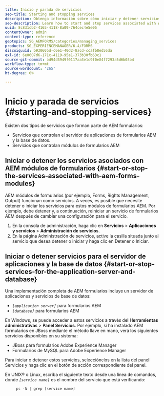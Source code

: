 ```yaml
---
title: Inicio y parada de servicios
seo-title: Starting and stopping services
description: Obtenga información sobre cómo iniciar y detener servicios asociados con módulos AEM Forms y el servidor de aplicaciones y la base de datos.
seo-description: Learn how to start and stop services associated with AEM Forms modules and the application server and database.
uuid: 8c831cb2-4165-4118-8a09-764cec4e5e05
contentOwner: admin
content-type: reference
geptopics: SG_AEMFORMS/categories/managing_services
products: SG_EXPERIENCEMANAGER/6.4/FORMS
discoiquuid: b93060bd-c6e1-40d2-8acd-ccafb8ed56da
exl-id: 6e0607d6-171c-4119-95a1-373b30fb63c1
source-git-commit: bd94d3949f0117aa3e1c9f0e84f7293a5d6b03b4
workflow-type: tm+mt
source-wordcount: '265'
ht-degree: 0%

---
```


# Inicio y parada de servicios {#starting-and-stopping-services}

Existen dos tipos de servicios que forman parte de AEM formularios:

* Servicios que controlan el servidor de aplicaciones de formularios AEM y la base de datos.
* Servicios que controlan módulos de formularios AEM

## Iniciar o detener los servicios asociados con AEM módulos de formularios {#start-or-stop-the-services-associated-with-aem-forms-modules}

AEM módulos de formularios (por ejemplo, Forms, Rights Management, Output) funcionan como servicios. A veces, es posible que necesite detener o iniciar los servicios para estos módulos de formularios AEM. Por ejemplo, debe detener y, a continuación, reiniciar un servicio de formularios AEM después de cambiar una configuración para el servicio.

1. En la consola de administración, haga clic en **Servicios** > **Aplicaciones y servicios** > **Administración de servicios**.
1. En la página Administración de servicios, active la casilla situada junto al servicio que desea detener o iniciar y haga clic en Detener o Iniciar.

## Iniciar o detener servicios para el servidor de aplicaciones y la base de datos {#start-or-stop-services-for-the-application-server-and-database}

Una implementación completa de AEM formularios incluye un servidor de aplicaciones y servicios de base de datos:

* *`[application server]`* para formularios AEM
* *`[database]`* para formularios AEM

En Windows, se puede acceder a estos servicios a través del **Herramientas administrativas** > **Panel Servicios**. Por ejemplo, si ha instalado AEM formularios en JBoss mediante el método llave en mano, verá los siguientes servicios disponibles en su sistema:

* JBoss para formularios Adobe Experience Manager
* Formularios de MySQL para Adobe Experience Manager

Para iniciar o detener estos servicios, selecciónelos en la lista del panel Servicios y haga clic en el botón de acción correspondiente del panel.

En UNIX® o Linux, escriba el siguiente texto desde una línea de comandos, donde *`[service name]`* es el nombre del servicio que está verificando:

```as3
     ps -A | grep [service name]
```
